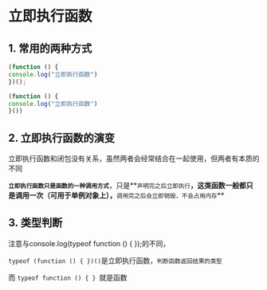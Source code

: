 # 立即执行函数

## 1. 常用的两种方式

``` javascript
(function () {
console.log("立即执行函数")
})();
```

```javascript
(function () {
console.log("立即执行函数")
}())
```



## 2. **立即执行函数的演变**

立即执行函数和闭包没有关系，虽然两者会经常结合在一起使用，但两者有本质的不同

**`立即执行函数只是函数的一种调用方式`**，只是**`声明完之后立即执行`**，这类函数一般都只是调用一次（可用于单例对象上），**`调用完之后会立即销毁，不会占用内存`**



## 3. 类型判断

注意与console.log(typeof function () { });的不同，

`typeof (function () { })()`是立即执行函数，`判断函数返回结果的类型`

而 `typeof function () { } `就是函数